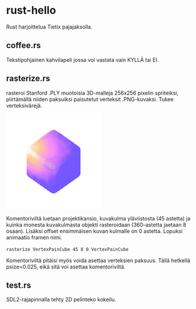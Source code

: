# rust-hello
Rust harjoittelua Tietix pajajaksolla.

## coffee.rs
Tekstipohjainen kahvilapeli jossa voi vastata vain KYLLÄ tai EI.

## rasterize.rs
rasteroi Stanford .PLY muotoisia 3D-malleja 256x256 pixelin spriteiksi, piirtämällä
niiden paksuiksi paisutetut verteksit .PNG-kuvaksi. Tukee verteksivärejä.

![Rasteroidut verteksit](https://raw.githubusercontent.com/nikoiivari/rust-hello/main/raster.png)

Komentoriviltä luetaan projektikansio, kuvakulma yläviistosta (45 astetta) ja kuinka monesta kuvakulmasta objekti rasteroidaan (360-astetta jaetaan 8 osaan). Lisäksi offset ensimmäisen kuvan kulmalle on 0 astetta. Lopuksi animaatio framen nimi.

`rasterize VertexPainCube 45 8 0 VertexPainCube`

Komentoriviltä pitäisi myös voida asettaa verteksien paksuus.
Tällä hetkellä psize=0.025, eikä sitä voi asettaa komentoriviltä.

## test.rs
SDL2-rajapinnalla tehty 2D pelinteko kokeilu.
